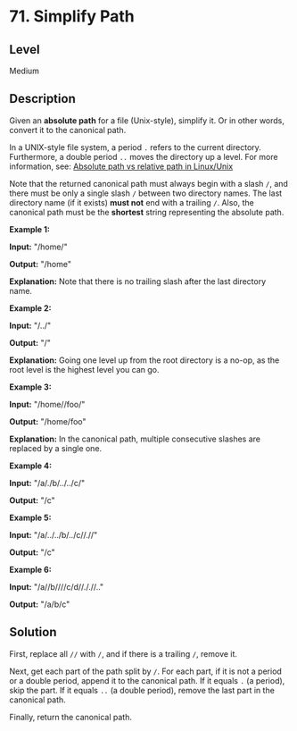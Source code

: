 # 71. Simplify Path
## Level
Medium

## Description
Given an **absolute path** for a file (Unix-style), simplify it. Or in other words, convert it to the canonical path.

In a UNIX-style file system, a period `.` refers to the current directory. Furthermore, a double period `..` moves the directory up a level. For more information, see: [Absolute path vs relative path in Linux/Unix](https://www.linuxnix.com/abslute-path-vs-relative-path-in-linuxunix/)

Note that the returned canonical path must always begin with a slash `/`, and there must be only a single slash `/` between two directory names. The last directory name (if it exists) **must not** end with a trailing `/`. Also, the canonical path must be the **shortest** string representing the absolute path.

**Example 1:**

**Input:** "/home/"

**Output:** "/home"

**Explanation:** Note that there is no trailing slash after the last directory name.

**Example 2:**

**Input:** "/../"

**Output:** "/"

**Explanation:** Going one level up from the root directory is a no-op, as the root level is the highest level you can go.

**Example 3:**

**Input:** "/home//foo/"

**Output:** "/home/foo"

**Explanation:** In the canonical path, multiple consecutive slashes are replaced by a single one.

**Example 4:**

**Input:** "/a/./b/../../c/"

**Output:** "/c"

**Example 5:**

**Input:** "/a/../../b/../c//.//"

**Output:** "/c"

**Example 6:**

**Input:** "/a//b////c/d//././/.."

**Output:** "/a/b/c"

## Solution
First, replace all `//` with `/`, and if there is a trailing `/`, remove it.

Next, get each part of the path split by `/`. For each part, if it is not a period or a double period, append it to the canonical path. If it equals `.` (a period), skip the part. If it equals `..` (a double period), remove the last part in the canonical path.

Finally, return the canonical path.
